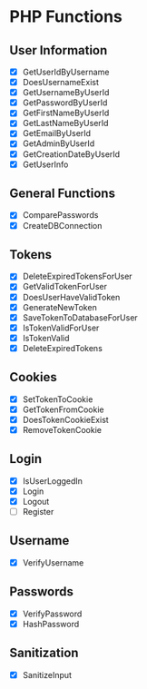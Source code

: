# PHP Functions

## User Information

- [x] GetUserIdByUsername
- [x] DoesUsernameExist
- [x] GetUsernameByUserId
- [x] GetPasswordByUserId
- [x] GetFirstNameByUserId
- [x] GetLastNameByUserId
- [x] GetEmailByUserId
- [x] GetAdminByUserId
- [x] GetCreationDateByUserId
- [x] GetUserInfo

## General Functions

- [x] ComparePasswords
- [x] CreateDBConnection

## Tokens

- [x] DeleteExpiredTokensForUser
- [x] GetValidTokenForUser
- [x] DoesUserHaveValidToken
- [x] GenerateNewToken
- [x] SaveTokenToDatabaseForUser
- [x] IsTokenValidForUser
- [x] IsTokenValid
- [x] DeleteExpiredTokens

## Cookies

- [x] SetTokenToCookie
- [x] GetTokenFromCookie
- [x] DoesTokenCookieExist
- [x] RemoveTokenCookie

## Login
- [x] IsUserLoggedIn
- [x] Login
- [x] Logout
- [ ] Register

## Username
- [x] VerifyUsername

## Passwords
- [x] VerifyPassword
- [x] HashPassword

## Sanitization
- [x] SanitizeInput